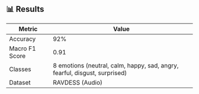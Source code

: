 ## 📊 Results

| Metric         | Value     |
|----------------|-----------|
| Accuracy       | 92%       |
| Macro F1 Score | 0.91      |
| Classes        | 8 emotions (neutral, calm, happy, sad, angry, fearful, disgust, surprised) |
| Dataset        | RAVDESS (Audio) |
